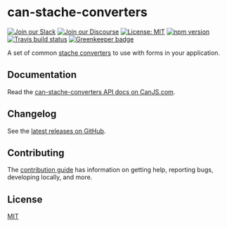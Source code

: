 # can-stache-converters

[![Join our Slack](https://img.shields.io/badge/slack-join%20chat-611f69.svg)](https://www.bitovi.com/community/slack?utm_source=badge&utm_medium=badge&utm_campaign=pr-badge&utm_content=badge)
[![Join our Discourse](https://img.shields.io/discourse/https/forums.bitovi.com/posts.svg)](https://forums.bitovi.com/?utm_source=badge&utm_medium=badge&utm_campaign=pr-badge&utm_content=badge)
[![License: MIT](https://img.shields.io/badge/license-MIT-blue.svg)](https://github.com/canjs/can-stache-converters/blob/master/LICENSE.md)
[![npm version](https://badge.fury.io/js/can-stache-converters.svg)](https://www.npmjs.com/package/can-stache-converters)
[![Travis build status](https://travis-ci.org/canjs/can-stache-converters.svg?branch=master)](https://travis-ci.org/canjs/can-stache-converters)
[![Greenkeeper badge](https://badges.greenkeeper.io/canjs/can-stache-converters.svg)](https://greenkeeper.io/)

A set of common [stache converters](http://canjs.github.io/canjs/doc/can-stache.registerConverter.html) to use with forms in your application.

## Documentation

Read the [can-stache-converters API docs on CanJS.com](https://canjs.com/doc/can-stache-converters.html).

## Changelog

See the [latest releases on GitHub](https://github.com/canjs/can-stache-converters/releases).

## Contributing

The [contribution guide](https://github.com/canjs/can-stache-converters/blob/master/CONTRIBUTING.md) has information on getting help, reporting bugs, developing locally, and more.

## License

[MIT](https://github.com/canjs/can-stache-converters/blob/master/LICENSE.md)
